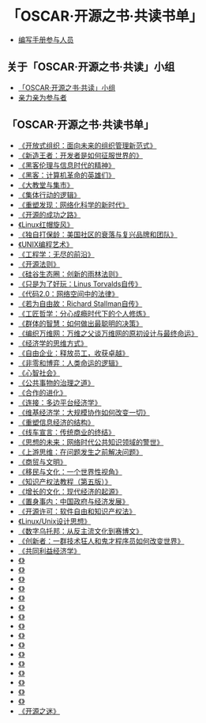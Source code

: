 # 「OSCAR·开源之书·共读书单」

* [编写手册参与人员](co-author.md)

## 关于「OSCAR·开源之书·共读」小组

* [「OSCAR·开源之书·共读」小组](README.md)
* [亲力亲为参与者](contributor.md)

## 「OSCAR·开源之书·共读书单」

* [《开放式组织：面向未来的组织管理新范式》](The_Open_Organization.md)
* [《新造王者：开发者是如何征服世界的》](The_New_Kingmakers_How_Developers_Conquered_the_World.md)
* [《黑客伦理与信息时代的精神》](The_Hacker_Ethic_and_the_Spirit_of_the_Information_Age.md)
* [《黑客：计算机革命的英雄们》](Hackers_Heroes_of_the_Computer_Revolution_25th_Anniversary_Edition.md)
* [《大教堂与集市》](The_Cathedral_and_the_Bazaar.md)
* [《集体行动的逻辑》](The_Logic_of_Collective_Action.md)
* [《重塑发现：网络化科学的新时代》](Reinventing_Discovery_The_New_Era_of_Networked_Science.md)
* [《开源的成功之路》](the_success_of_open_source.md)
* [《Linux红帽旋风》]()
* [《独自打保龄：美国社区的衰落与复兴品牌和团队》](Bowling_Along.md)
* [《UNIX编程艺术》]()
* [《工程学：无尽的前沿》]()
* [《开源法则》]()
* [《硅谷生态圈：创新的雨林法则》]()
* [《只是为了好玩：Linus Torvalds自传》](Just_For_Fun.md)
* [《代码2.0：网络空间中的法律》](code-version-2.md)
* [《若为自由故：Richard Stallman自传》](Free_as_in_Freedom_Richard_Stallman_s_Crusade_for_Free_Software)
* [《工匠哲学：分心成瘾时代下的个人修炼》]()
* [《群体的智慧：如何做出最聪明的决策》](The_Wisdom_of_Crowds.md)
* [《编织万维网：万维之父谈万维网的原初设计与最终命运》]()
* [《经济学的思维方式》]()
* [《自由企业：释放员工，收获卓越》]()
* [《非零和博弈：人类命运的逻辑》](Nonzero_The_Logic_of_Human_Destiny.md)
* [《心智社会》](The_Society_of_Mind.md)
* [《公共事物的治理之道》](Governing_the_commons_the_evolution_of_institutions_for_collective_action.md)
* [《合作的进化》](The_evolution_of_cooperation.md)
* [《连接：多边平台经济学》]()
* [《维基经济学：大规模协作如何改变一切》](Wikinomics_How_Mass_Collaboration_Changes_Everything.md)
* [《重塑信息经济的结构》]()
* [《线车宣言：传统商业的终结》]()
* [《思想的未来：网络时代公共知识领域的警世》]()
* [《上游思维：在问题发生之前解决问题》](Upstream_The_Quest_to_Solve_Problems_Before_They_Happen.md)
* [《商贸与文明》]()
* [《移民与文化：一个世界性视角》](MIGRATIONS_AND_CULTURES)
* [《知识产权法教程（第五版）》]()
* [《增长的文化：现代经济的起源》](A_Culture_of_Growth_The_Origins_of_the_Modern_Economy.md)
* [《置身事内：中国政府与经济发展》]()
* [《开源许可：软件自由和知识产权法》]()
* [《Linux/Unix设计思想》](Linux_and_the_Unix_Philosophy.md)
* [《数字乌托邦：从反主流文化到赛博文》](From_Counterculture_to_Cyberculture.md)
* [《创新者：一群技术狂人和鬼才程序员如何改变世界》](The_Innovators_How_a_Group_of_Hackers_Geniuses_and_Geeks_Created_the_Digital_Revolution.md)
* [《共同利益经济学》](Economics_for_the_Common_Good.md)
* [《》]()
* [《》]()
* [《》]()
* [《》]()
* [《》]()
* [《》]()
* [《》]()
* [《》]()
* [《》]()
* [《》]()
* [《》]()
* [《》]()
* [《》]()
* [《》]()
* [《》]()
* [《》]()
* [《开源之迷》](the-fascinating-of-open-source.md)

